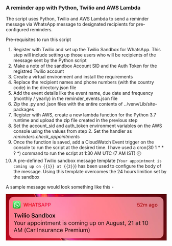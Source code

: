 ### A reminder app with Python, Twilio and AWS Lambda

The script uses Python, Twilio and AWS Lambda to send a reminder message via WhatsApp message to designated recipients for pre-configured reminders.

Pre-requisites to run this script
1. Register with Twilio and set up the Twilio Sandbox for WhatsApp. This step will include setting up those users who will be recipients of the message sent by the Python script
2. Make a note of the sandbox Account SID and the Auth Token for the registred Twilio account
3. Create a virtual environment and install the requirements
4. Replace the recipient names and phone numbers (with the country code) in the directory.json file
5. Add the event details like the event name, due date and frequency (monthly / yearly) in the reminder_events.json file 
6. Zip the .py and .json files with the entire contents of ../venv/Lib/site-packages
7. Register with AWS, create a new lambda function for the Python 3.7 runtime and upload the zip file created in the previous step
8. Set the account_sid and auth_token environment variables on the AWS console using the values from step 2. Set the handler as *reminders.check_appointments*
9. Once the function is saved, add a CloudWatch Event trigger on the console to run the script at the desired time. I have used a cron(30 1 * * ? *) command to run the script at 1:30 AM UTC (7 AM IST) :clock7:
10. A pre-defined Twilio sandbox message template (`Your appointment is coming up on {{1}} at {{2}}`) has been used to configure the body of the message. Using this template overcomes the 24 hours limition set by the sandbox

A sample message would look something like this - 

![IOS_Message](https://github.com/AbhishekPednekar84/reminder_app_twilio_aws_lambda/blob/master/images/Image%20from%20iOS.jpg)
